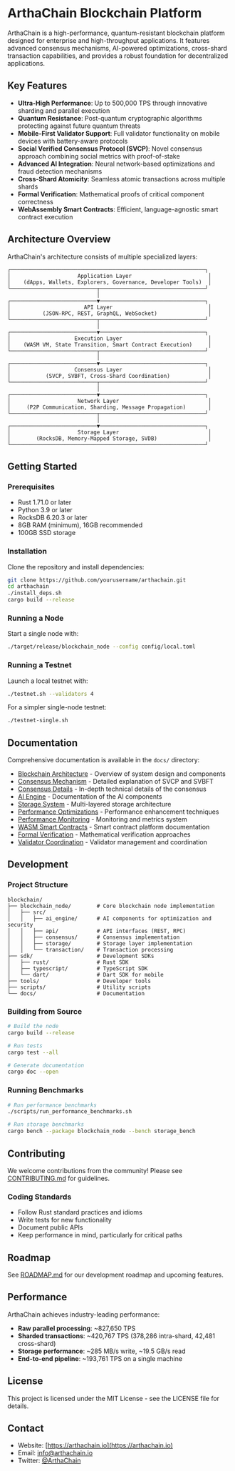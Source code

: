 # ArthaChain Blockchain Platform

ArthaChain is a high-performance, quantum-resistant blockchain platform designed for enterprise and high-throughput applications. It features advanced consensus mechanisms, AI-powered optimizations, cross-shard transaction capabilities, and provides a robust foundation for decentralized applications.

## Key Features

- **Ultra-High Performance**: Up to 500,000 TPS through innovative sharding and parallel execution
- **Quantum Resistance**: Post-quantum cryptographic algorithms protecting against future quantum threats
- **Mobile-First Validator Support**: Full validator functionality on mobile devices with battery-aware protocols
- **Social Verified Consensus Protocol (SVCP)**: Novel consensus approach combining social metrics with proof-of-stake
- **Advanced AI Integration**: Neural network-based optimizations and fraud detection mechanisms
- **Cross-Shard Atomicity**: Seamless atomic transactions across multiple shards
- **Formal Verification**: Mathematical proofs of critical component correctness
- **WebAssembly Smart Contracts**: Efficient, language-agnostic smart contract execution

## Architecture Overview

ArthaChain's architecture consists of multiple specialized layers:

```
┌─────────────────────────────────────────────────────────────┐
│                     Application Layer                        │
│    (dApps, Wallets, Explorers, Governance, Developer Tools)  │
└───────────────────────────┬─────────────────────────────────┘
                            │
┌───────────────────────────▼─────────────────────────────────┐
│                       API Layer                              │
│          (JSON-RPC, REST, GraphQL, WebSocket)                │
└───────────────────────────┬─────────────────────────────────┘
                            │
┌───────────────────────────▼─────────────────────────────────┐
│                    Execution Layer                           │
│    (WASM VM, State Transition, Smart Contract Execution)     │
└───────────────────────────┬─────────────────────────────────┘
                            │
┌───────────────────────────▼─────────────────────────────────┐
│                    Consensus Layer                           │
│           (SVCP, SVBFT, Cross-Shard Coordination)            │
└───────────────────────────┬─────────────────────────────────┘
                            │
┌───────────────────────────▼─────────────────────────────────┐
│                     Network Layer                            │
│     (P2P Communication, Sharding, Message Propagation)       │
└───────────────────────────┬─────────────────────────────────┘
                            │
┌───────────────────────────▼─────────────────────────────────┐
│                     Storage Layer                            │
│        (RocksDB, Memory-Mapped Storage, SVDB)                │
└─────────────────────────────────────────────────────────────┘
```

## Getting Started

### Prerequisites

- Rust 1.71.0 or later
- Python 3.9 or later
- RocksDB 6.20.3 or later
- 8GB RAM (minimum), 16GB recommended
- 100GB SSD storage

### Installation

Clone the repository and install dependencies:

```bash
git clone https://github.com/yourusername/arthachain.git
cd arthachain
./install_deps.sh
cargo build --release
```

### Running a Node

Start a single node with:

```bash
./target/release/blockchain_node --config config/local.toml
```

### Running a Testnet

Launch a local testnet with:

```bash
./testnet.sh --validators 4
```

For a simpler single-node testnet:

```bash
./testnet-single.sh
```

## Documentation

Comprehensive documentation is available in the `docs/` directory:

- [Blockchain Architecture](docs/BLOCKCHAIN_ARCHITECTURE.md) - Overview of system design and components
- [Consensus Mechanism](docs/consensus.md) - Detailed explanation of SVCP and SVBFT
- [Consensus Details](docs/consensus_detailed.md) - In-depth technical details of the consensus
- [AI Engine](docs/ai_engine.md) - Documentation of the AI components
- [Storage System](docs/storage_system.md) - Multi-layered storage architecture
- [Performance Optimizations](docs/performance_optimizations.md) - Performance enhancement techniques
- [Performance Monitoring](docs/performance_monitoring.md) - Monitoring and metrics system
- [WASM Smart Contracts](docs/wasm_smart_contracts.md) - Smart contract platform documentation
- [Formal Verification](docs/formal_verification.md) - Mathematical verification approaches
- [Validator Coordination](docs/VALIDATOR_COORDINATION.md) - Validator management and coordination

## Development

### Project Structure

```
blockchain/
├── blockchain_node/        # Core blockchain node implementation
│   ├── src/
│   │   ├── ai_engine/      # AI components for optimization and security
│   │   ├── api/            # API interfaces (REST, RPC)
│   │   ├── consensus/      # Consensus implementation
│   │   ├── storage/        # Storage layer implementation
│   │   └── transaction/    # Transaction processing
├── sdk/                    # Development SDKs
│   ├── rust/               # Rust SDK
│   ├── typescript/         # TypeScript SDK
│   └── dart/               # Dart SDK for mobile
├── tools/                  # Developer tools
├── scripts/                # Utility scripts
└── docs/                   # Documentation
```

### Building from Source

```bash
# Build the node
cargo build --release

# Run tests
cargo test --all

# Generate documentation
cargo doc --open
```

### Running Benchmarks

```bash
# Run performance benchmarks
./scripts/run_performance_benchmarks.sh

# Run storage benchmarks
cargo bench --package blockchain_node --bench storage_bench
```

## Contributing

We welcome contributions from the community! Please see [CONTRIBUTING.md](CONTRIBUTING.md) for guidelines.

### Coding Standards

- Follow Rust standard practices and idioms
- Write tests for new functionality
- Document public APIs
- Keep performance in mind, particularly for critical paths

## Roadmap

See [ROADMAP.md](ROADMAP.md) for our development roadmap and upcoming features.

## Performance

ArthaChain achieves industry-leading performance:

- **Raw parallel processing**: ~827,650 TPS
- **Sharded transactions**: ~420,767 TPS (378,286 intra-shard, 42,481 cross-shard)
- **Storage performance**: ~285 MB/s write, ~19.5 GB/s read
- **End-to-end pipeline**: ~193,761 TPS on a single machine

## License

This project is licensed under the MIT License - see the LICENSE file for details.

## Contact

- Website: [https://arthachain.io](https://arthachain.io)
- Email: info@arthachain.io
- Twitter: [@ArthaChain](https://twitter.com/ArthaChain)
